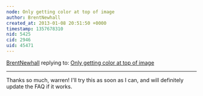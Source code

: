 ```yaml
---
node: Only getting color at top of image
author: BrentNewhall
created_at: 2013-01-08 20:51:50 +0000
timestamp: 1357678310
nid: 5425
cid: 2946
uid: 45471
---
```




[BrentNewhall](../profile/BrentNewhall) replying to: [Only getting color at top of image](../notes/brentnewhall/1-5-2013/only-getting-spectra-top-image)

----
Thanks so much, warren! I'll try this as soon as I can, and will definitely update the FAQ if it works.